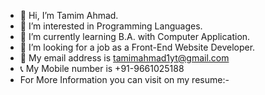- 👋 Hi, I’m Tamim Ahmad.
- 👀 I’m interested in Programming Languages.
- 🌱 I’m currently learning B.A. with Computer Application.
- 💞️ I’m looking for a job as a Front-End Website Developer.
- 📧 My email address is tamimahmad1yt@gmail.com
- 📞 My Mobile number is +91-9661025188
- For More Information you can visit on my resume:- 

<!---
tamimahmad1yt/tamimahmad1yt is a ✨ special ✨ repository because its `README.md` (this file) appears on your GitHub profile.
You can click the Preview link to take a look at your changes.
--->
